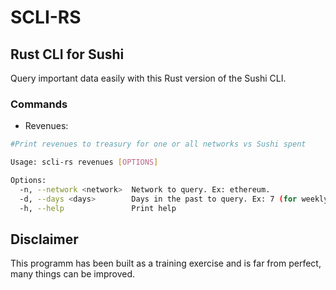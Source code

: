 # SCLI-RS

## Rust CLI for Sushi

Query important data easily with this Rust version of the Sushi CLI.

### Commands

* Revenues:
```bash
#Print revenues to treasury for one or all networks vs Sushi spent

Usage: scli-rs revenues [OPTIONS]

Options:
  -n, --network <network>  Network to query. Ex: ethereum.
  -d, --days <days>        Days in the past to query. Ex: 7 (for weekly revenue) [default: 1]
  -h, --help               Print help
  ```

## Disclaimer

This programm has been built as a training exercise and is far from perfect, many things can be improved.